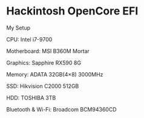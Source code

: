 # Hackintosh OpenCore EFI

My Setup

CPU: Intel i7-9700

Motherboard: MSI B360M Mortar

Graphics: Sapphire RX590 8G

Memory: ADATA 32GB(4×8) 3000MHz

SSD: Hikvision C2000 512GB

HDD: TOSHIBA 3TB

Bluetooth & Wi-Fi: Broadcom BCM94360CD

